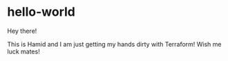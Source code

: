 # hello-world

Hey there!

This is Hamid and I am just getting my hands dirty with Terraform! Wish me luck mates! 
